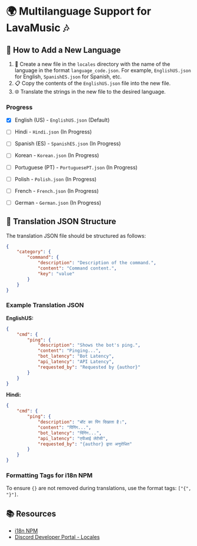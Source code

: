 # 🌍 Multilanguage Support for LavaMusic 🎶

## 🌟 How to Add a New Language

1. 📁 Create a new file in the `locales` directory with the name of the language in the format `language_code.json`. For example, `EnglishUS.json` for English, `SpanishES.json` for Spanish, etc.
2. 📋 Copy the contents of the `EnglishUS.json` file into the new file.
3. 🌐 Translate the strings in the new file to the desired language.

### Progress

- [x] English (US) - `EnglishUS.json` (Default)
- [ ] Hindi - `Hindi.json` (In Progress)
- [ ] Spanish (ES) - `SpanishES.json` (In Progress)
- [ ] Korean - `Korean.json` (In Progress)
- [ ] Portuguese (PT) - `PortuguesePT.json` (In Progress)
- [ ] Polish - `Polish.json` (In Progress)
- [ ] French - `French.json` (In Progress)
- [ ] German - `German.json` (In Progress)


## 📝 Translation JSON Structure

The translation JSON file should be structured as follows:

```json
{
	"category": {
		"command": {
			"description": "Description of the command.",
			"content": "Command content.",
			"key": "value"
		}
	}
}
```
### Example Translation JSON

**EnglishUS:**
```json
{
	"cmd": {
		"ping": {
			"description": "Shows the bot's ping.",
			"content": "Pinging...",
			"bot_latency": "Bot Latency",
			"api_latency": "API Latency",
			"requested_by": "Requested by {author}"
		}
	}
}
```

**Hindi:**
```json
{
	"cmd": {
		"ping": {
			"description": "बॉट का पिंग दिखाता है।",
			"content": "पिंगिंग...",
			"bot_latency": "पिंगिंग...",
			"api_latency": "एपीआई लेटेंसी",
			"requested_by": "{author} द्वारा अनुरोधित"
		}
	}
}
```

### Formatting Tags for i18n NPM
To ensure `{}` are not removed during translations, use the format tags: `["{", "}"]`.


## 📚 Resources
- [i18n NPM](https://www.npmjs.com/package/i18n)
- [Discord Developer Portal - Locales](https://discord.com/developers/docs/reference#locales)
